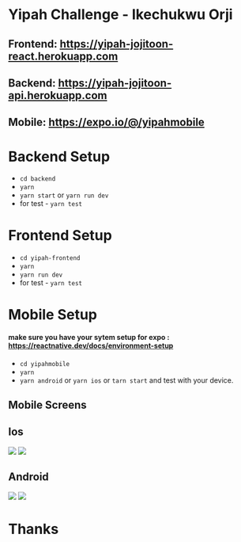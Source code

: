 # Yipah Challenge - Ikechukwu Orji

## Frontend: https://yipah-jojitoon-react.herokuapp.com

## Backend: https://yipah-jojitoon-api.herokuapp.com

## Mobile: https://expo.io/@/yipahmobile

#

# Backend Setup

- `cd backend`
- `yarn`
- `yarn start` or `yarn run dev`
- for test - `yarn test`

#

# Frontend Setup

- `cd yipah-frontend`
- `yarn`
- `yarn run dev`
- for test - `yarn test`

# Mobile Setup

#### make sure you have your sytem setup for expo : https://reactnative.dev/docs/environment-setup

- `cd yipahmobile`
- `yarn`
- `yarn android` or `yarn ios` or `tarn start` and test with your device.

## Mobile Screens

## Ios

![](./screenshots/ios1.png)
![](./screenshots/ios2.png)

## Android

![](./screenshots/android.png)
![](./screenshots/android2.png)

# Thanks
